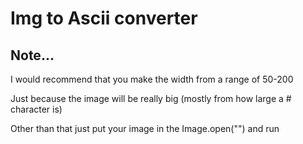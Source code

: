 <h1>Img to Ascii converter</h1>

<h2>Note...</h2>

<p>I would recommend that you make the width from a range of 50-200</p>
<p>Just because the image will be really big (mostly from how large a # character is)</p>

<p>Other than that just put your image in the Image.open("") and run</p>
